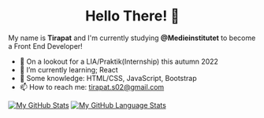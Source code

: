### <h1 align=center>Hello There! 👋</h1> 
My name is <strong>Tirapat</strong> and I'm currently studying <strong>@Medieinstitutet</strong> to become a Front End Developer!

<!--
**TirapatS/TirapatS** is a ✨ _special_ ✨ repository because its `README.md` (this file) appears on your GitHub profile.

Here are some ideas to get you started:
-->

- 👀 On a lookout for a LIA/Praktik(Internship) this autumn 2022
- 🌱 I’m currently learning; React
- 📖 Some knowledge: HTML/CSS, JavaScript, Bootstrap
- 📫 How to reach me: tirapat.s02@gmail.com


[![My GitHub Stats](https://github-readme-stats.vercel.app/api/?username=TirapatS&count_private=true&theme=tokyonight&showicons=true)]()
[![My GitHub Language Stats](https://github-readme-stats.vercel.app/api/top-langs/?TirapatS&langs_count=5&theme=tokyonight)]()
